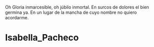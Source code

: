 Oh Gloria inmarcesible, oh júbilo inmortal. 
En surcos de dolores el bien germina ya. 
En un lugar de la mancha de cuyo nombre no quiero acordarme.
# Isabella_Pacheco
